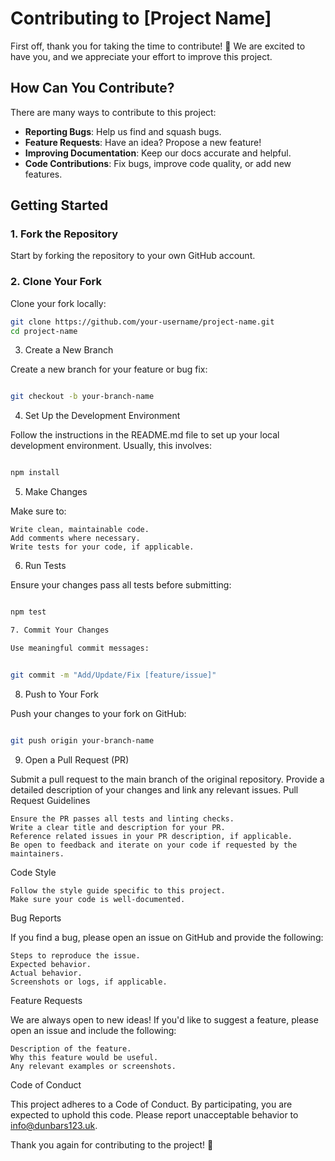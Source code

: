 # Contributing to [Project Name]

First off, thank you for taking the time to contribute! 🎉 We are excited to have you, and we appreciate your effort to improve this project.

## How Can You Contribute?

There are many ways to contribute to this project:

- **Reporting Bugs**: Help us find and squash bugs.
- **Feature Requests**: Have an idea? Propose a new feature!
- **Improving Documentation**: Keep our docs accurate and helpful.
- **Code Contributions**: Fix bugs, improve code quality, or add new features.

## Getting Started

### 1. Fork the Repository
Start by forking the repository to your own GitHub account.

### 2. Clone Your Fork
Clone your fork locally:

```bash
git clone https://github.com/your-username/project-name.git
cd project-name

```
3. Create a New Branch

Create a new branch for your feature or bug fix:

```bash

git checkout -b your-branch-name
```
4. Set Up the Development Environment

Follow the instructions in the README.md file to set up your local development environment. Usually, this involves:

```bash

npm install
```
5. Make Changes

Make sure to:

    Write clean, maintainable code.
    Add comments where necessary.
    Write tests for your code, if applicable.

6. Run Tests

Ensure your changes pass all tests before submitting:

```bash

npm test

7. Commit Your Changes

Use meaningful commit messages:
```

```bash

git commit -m "Add/Update/Fix [feature/issue]"
```
8. Push to Your Fork

Push your changes to your fork on GitHub:

```bash

git push origin your-branch-name
```
9. Open a Pull Request (PR)

Submit a pull request to the main branch of the original repository. Provide a detailed description of your changes and link any relevant issues.
Pull Request Guidelines

    Ensure the PR passes all tests and linting checks.
    Write a clear title and description for your PR.
    Reference related issues in your PR description, if applicable.
    Be open to feedback and iterate on your code if requested by the maintainers.

Code Style

    Follow the style guide specific to this project.
    Make sure your code is well-documented.

Bug Reports

If you find a bug, please open an issue on GitHub and provide the following:

    Steps to reproduce the issue.
    Expected behavior.
    Actual behavior.
    Screenshots or logs, if applicable.

Feature Requests

We are always open to new ideas! If you'd like to suggest a feature, please open an issue and include the following:

    Description of the feature.
    Why this feature would be useful.
    Any relevant examples or screenshots.

Code of Conduct

This project adheres to a Code of Conduct. By participating, you are expected to uphold this code. Please report unacceptable behavior to info@dunbars123.uk.

Thank you again for contributing to the project! 🙌
